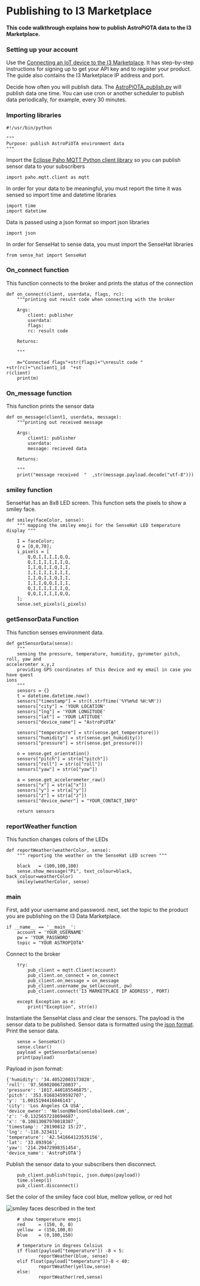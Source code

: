 # Publishing to I3 Marketplace

<b>This code walkthrough explains how to publish AstroPiOTA data to the I3 Marketplace.</b>  

### Setting up your account
Use the [Connecting an IoT device to the I3 Marketplace](https://github.com/NelsonPython/Connect_IoT_Device_to_I3).  It has step-by-step instructions for signing up to get your API key and to register your product.  The guide also contains the I3 Marketplace IP address and port.

Decide how often you will publish data.  The [AstroPiOTA_publish.py](https://github.com/NelsonPython/AstroPiOTA/blob/master/code/AstroPiOTA_publish.py) will publish data one time.  You can use cron or another scheduler to publish data periodically, for example, every 30 minutes.  


### Importing libraries
```
#!/usr/bin/python

"""
Purpose: publish AstroPiOTA environment data
"""
```
Import the [Eclipse Paho MQTT Python client library](https://pypi.org/project/paho-mqtt/) so you can publish sensor data to your subscribers 
```
import paho.mqtt.client as mqtt
```
In order for your data to be meaningful, you must report the time it was sensed so import time and datetime libraries

```
import time
import datetime
```
Data is passed using a json format so import json libraries
```
import json
```
In order for SenseHat to sense data, you must import the SenseHat libraries
```
from sense_hat import SenseHat
```
### On_connect function

This function connects to the broker and prints the status of the connection
```
def on_connect(client, userdata, flags, rc):
    """printing out result code when connecting with the broker

    Args:
        client: publisher
        userdata:
        flags:
        rc: result code

    Returns:

    """

    m="Connected flags"+str(flags)+"\nresult code " +str(rc)+"\nclient1_id  "+st                                                                             r(client)
    print(m)
```
### On_message function

This function prints the sensor data
```
def on_message(client1, userdata, message):
    """printing out received message

    Args:
        client1: publisher
        userdata:
        message: recieved data

    Returns:

    """
    print("message received  "  ,str(message.payload.decode("utf-8")))
```
### smiley function

SenseHat has an 8x8 LED screen.  This function sets the pixels to show a smiley face.
```
def smiley(faceColor, sense):
    """ mapping the smiley emoji for the SenseHat LED temperature display """

    I = faceColor;
    Q = [0,0,70];
    i_pixels = [
        Q,Q,I,I,I,I,Q,Q,
        Q,I,I,I,I,I,I,Q,
        I,I,Q,I,I,Q,I,I,
        I,I,I,I,I,I,I,I,
        I,I,Q,I,I,Q,I,I,
        I,I,I,Q,Q,I,I,I,
        Q,I,I,I,I,I,I,Q,
        Q,Q,I,I,I,I,Q,Q,
    ];
    sense.set_pixels(i_pixels)
```
### getSensorData Function

This function senses environment data.
```
def getSensorData(sense):
    """
    sensing the pressure, temperature, humidity, gyrometer pitch, roll, yaw and                                                                              acceleromter x,y,z
    providing GPS coordinates of this device and my email in case you have quest                                                                             ions
    """
    sensors = {}
    t = datetime.datetime.now()
    sensors["timestamp"] = str(t.strftime('%Y%m%d %H:%M'))
    sensors["city"] = 'YOUR LOCATION'
    sensors["lng"] = 'YOUR LONGITUDE'
    sensors["lat"] = 'YOUR LATITUDE'
    sensors["device_name"] = "AstroPiOTA"

    sensors["temperature"] = str(sense.get_temperature())
    sensors["humidity"] = str(sense.get_humidity())
    sensors["pressure"] = str(sense.get_pressure())

    o = sense.get_orientation()
    sensors["pitch"] = str(o["pitch"])
    sensors["roll"] = str(o["roll"])
    sensors["yaw"] = str(o["yaw"])

    a = sense.get_accelerometer_raw()
    sensors["x"] = str(a["x"])
    sensors["y"] = str(a["y"])
    sensors["z"] = str(a["z"])
    sensors["device_owner"] = "YOUR_CONTACT_INFO"

    return sensors
```
### reportWeather function

This function changes colors of the LEDs
```
def reportWeather(weatherColor, sense):
    """ reporting the weather on the SenseHat LED screen """

    black   = (100,100,100)
    sense.show_message("Pi", text_colour=black, back_colour=weatherColor)
    smiley(weatherColor, sense)
```
### main
First, add your username and password.  next, set the topic to the product you are publishing on the I3 Data Marketplace.
```
if __name__ == '__main__':
    account = 'YOUR_USERNAME'
    pw = 'YOUR_PASSWORD'
    topic = "YOUR ASTROPIOTA"
```
Connect to the broker

```
    try:
        pub_client = mqtt.Client(account)
        pub_client.on_connect = on_connect
        pub_client.on_message = on_message
        pub_client.username_pw_set(account, pw)
        pub_client.connect('I3 MARKETPLACE IP ADDRESS', PORT)

    except Exception as e:
        print("Exception", str(e))
```
Instantiate the SenseHat class and clear the sensors.  The payload is the sensor data to be published.  Sensor data is formatted using the [json format](msg-json.md).  Print the sensor data.
```
    sense = SenseHat()
    sense.clear()
    payload = getSensorData(sense)
    print(payload)
```

Payload in json format:
```
{'humidity': '34.40522003173828',
'roll': '97.56902006720037',
'pressure': '1017.440185546875',
'pitch': '353.91683459592707',
'y': '1.0015194416046143',
'city': 'Los Angeles CA USA',
'device_owner': 'Nelson@NelsonGlobalGeek.com',
'z': '-0.1325657218694687',
'x': '0.10813087970018387',
'timestamp': '20190812 15:27',
'lng': '-118.323411',
'temperature': '42.541664123535156',
'lat': '33.893916',
'yaw': '214.29472998351454',
'device_name': 'AstroPiOTA'}
```

Publish the sensor data to your subscribers then disconnect.

```
    pub_client.publish(topic, json.dumps(payload))
    time.sleep(1)
    pub_client.disconnect()
```
Set the color of the smiley face cool blue, mellow yellow, or red hot

![smiley faces described in the text](images/smiley.png)

```
    # show temperature emoji
    red     = (150, 0, 0)
    yellow  = (150,100,0)
    blue    = (0,100,150)

    # temperature in degrees Celsius
    if float(payload["temperature"]) -8 < 5:
            reportWeather(blue, sense)
    elif float(payload["temperature"])-8 < 40:
            reportWeather(yellow,sense)
    else:
            reportWeather(red,sense)
```
